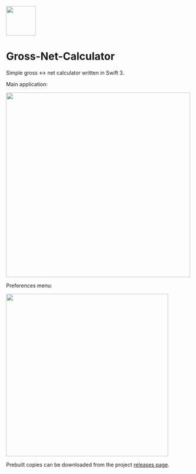 <img src="http://i.imgur.com/9vCIZGF.png" width="80px" />
<h1>Gross-Net-Calculator</h1>

Simple gross :left_right_arrow: net calculator written in Swift 3.

Main application:

<img src="http://i.imgur.com/duDhrcJ.jpg" width="500px" />

Preferences menu: 

<img src="http://i.imgur.com/GfLQYlM.jpg" width="440px" />

Prebuilt copies can be downloaded from the project [releases page](https://github.com/balazs630/Gross-Net-Calculator/releases).
